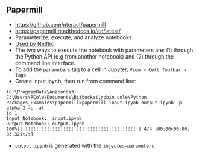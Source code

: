 ## Papermill
* https://github.com/nteract/papermill
* https://papermill.readthedocs.io/en/latest/
* Parameterize, execute, and analyze notebooks
* [Used by Netflix](https://medium.com/netflix-techblog/notebook-innovation-591ee3221233)
* The two ways to execute the notebook with parameters are: (1) through the Python API (e.g from another notebook) and (2) through the command line interface.
* To add the `parameters` tag to a cell in Jupyter, `View > Cell Toolbar > Tags`
* Create input.ipynb, then run from command line:
```
(C:\ProgramData\Anaconda3) C:\Users\RCole\Documents\Bitbucket\robin_cole\Python_
Packages_Examples\papermill>papermill input.ipynb output.ipynb -p alpha 2 -p rat
io 1
Input Notebook:  input.ipynb
Output Notebook: output.ipynb
100%|¦¦¦¦¦¦¦¦¦¦¦¦¦¦¦¦¦¦¦¦¦¦¦¦¦¦¦¦¦¦¦¦¦¦¦¦¦¦¦¦¦¦¦¦| 4/4 [00:00<00:00, 83.32it/s]
```
* `output.ipynb` is generated with the `injected-parameters`
